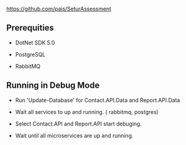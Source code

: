 
https://github.com/pais/SeturAssessment


## Prerequities

* DotNet SDK 5.0

* PostgreSQL

* RabbitMQ


## Running in Debug Mode

* Run 'Update-Database' for Contact.API.Data and Report.API.Data

* Wait all services to up and running. ( rabbitmq, postgres)

* Select Contact.API and Report.API start debuging.

* Wait until all microservices are up and running.


